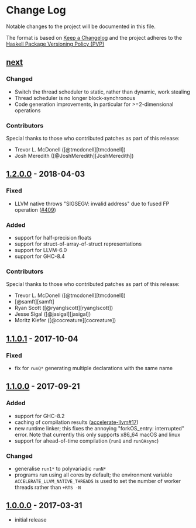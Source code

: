 # Change Log

Notable changes to the project will be documented in this file.

The format is based on [Keep a Changelog](http://keepachangelog.com/) and the
project adheres to the [Haskell Package Versioning
Policy (PVP)](https://pvp.haskell.org)

## [next]
### Changed
 * Switch the thread scheduler to static, rather than dynamic, work stealing
 * Thread scheduler is no longer block-synchronous
 * Code generation improvements, in particular for >=2-dimensional operations

### Contributors

Special thanks to those who contributed patches as part of this release:

 * Trevor L. McDonell ([@tmcdonell][tmcdonell])
 * Josh Meredith ([@JoshMeredith][JoshMeredith])


## [1.2.0.0] - 2018-04-03
### Fixed
 * LLVM native throws "SIGSEGV: invalid address" due to fused FP operation ([#409])

### Added
 * support for half-precision floats
 * support for struct-of-array-of-struct representations
 * support for LLVM-6.0
 * support for GHC-8.4

### Contributors

Special thanks to those who contributed patches as part of this release:

 * Trevor L. McDonell ([@tmcdonell][tmcdonell])
 * [@samft][samft]
 * Ryan Scott ([@ryanglscott][ryanglscott])
 * Jesse Sigal ([@jasigal][jasigal])
 * Moritz Kiefer ([@cocreature][cocreature])


## [1.1.0.1] - 2017-10-04
### Fixed
 * fix for `runQ*` generating multiple declarations with the same name


## [1.1.0.0] - 2017-09-21
### Added
 * support for GHC-8.2
 * caching of compilation results ([accelerate-llvm#17])
 * new runtime linker; this fixes the annoying "forkOS_entry: interrupted" error. Note that currently this only supports x86_64 macOS and linux
 * support for ahead-of-time compilation (`runQ` and `runQAsync`)

### Changed
 * generalise `run1*` to polyvariadic `runN*`
 * programs run using all cores by default; the environment variable
   `ACCELERATE_LLVM_NATIVE_THREADS` is used to set the number of worker threads
   rather than `+RTS -N`


## [1.0.0.0] - 2017-03-31
 * initial release


[next]:                 https://github.com/AccelerateHS/accelerate-llvm/compare/1.2.0.0...HEAD
[1.2.0.0]:              https://github.com/AccelerateHS/accelerate-llvm/compare/1.1.0.1-native...1.2.0.0
[1.1.0.1]:              https://github.com/AccelerateHS/accelerate-llvm/compare/1.1.0.0...1.1.0.1-native
[1.1.0.0]:              https://github.com/AccelerateHS/accelerate-llvm/compare/1.0.0.0...1.1.0.0
[1.0.0.0]:              https://github.com/AccelerateHS/accelerate-llvm/compare/be7f91295f77434b2103c70aa1cabb6a4f2b09a8...1.0.0.0

[#409]:                 https://github.com/AccelerateHS/accelerate/issues/409
[accelerate-llvm#17]:   https://github.com/AccelerateHS/accelerate-llvm/issues/17

